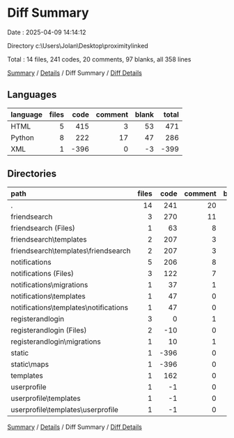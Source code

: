 # Diff Summary

Date : 2025-04-09 14:14:12

Directory c:\\Users\\Jolan\\Desktop\\proximitylinked

Total : 14 files,  241 codes, 20 comments, 97 blanks, all 358 lines

[Summary](results.md) / [Details](details.md) / Diff Summary / [Diff Details](diff-details.md)

## Languages
| language | files | code | comment | blank | total |
| :--- | ---: | ---: | ---: | ---: | ---: |
| HTML | 5 | 415 | 3 | 53 | 471 |
| Python | 8 | 222 | 17 | 47 | 286 |
| XML | 1 | -396 | 0 | -3 | -399 |

## Directories
| path | files | code | comment | blank | total |
| :--- | ---: | ---: | ---: | ---: | ---: |
| . | 14 | 241 | 20 | 97 | 358 |
| friendsearch | 3 | 270 | 11 | 44 | 325 |
| friendsearch (Files) | 1 | 63 | 8 | 11 | 82 |
| friendsearch\\templates | 2 | 207 | 3 | 33 | 243 |
| friendsearch\\templates\\friendsearch | 2 | 207 | 3 | 33 | 243 |
| notifications | 5 | 206 | 8 | 36 | 250 |
| notifications (Files) | 3 | 122 | 7 | 27 | 156 |
| notifications\\migrations | 1 | 37 | 1 | 6 | 44 |
| notifications\\templates | 1 | 47 | 0 | 3 | 50 |
| notifications\\templates\\notifications | 1 | 47 | 0 | 3 | 50 |
| registerandlogin | 3 | 0 | 1 | 3 | 4 |
| registerandlogin (Files) | 2 | -10 | 0 | -3 | -13 |
| registerandlogin\\migrations | 1 | 10 | 1 | 6 | 17 |
| static | 1 | -396 | 0 | -3 | -399 |
| static\\maps | 1 | -396 | 0 | -3 | -399 |
| templates | 1 | 162 | 0 | 17 | 179 |
| userprofile | 1 | -1 | 0 | 0 | -1 |
| userprofile\\templates | 1 | -1 | 0 | 0 | -1 |
| userprofile\\templates\\userprofile | 1 | -1 | 0 | 0 | -1 |

[Summary](results.md) / [Details](details.md) / Diff Summary / [Diff Details](diff-details.md)